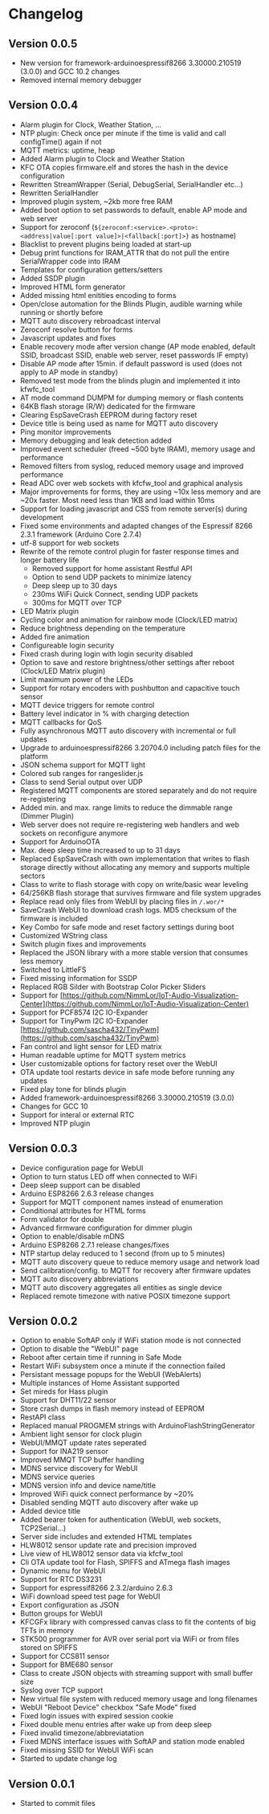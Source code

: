 # Changelog

## Version 0.0.5

- New version for framework-arduinoespressif8266 3.30000.210519 (3.0.0) and GCC 10.2 changes
- Removed internal memory debugger

## Version 0.0.4

- Alarm plugin for Clock, Weather Station, ...
- NTP plugin: Check once per minute if the time is valid and call configTime() again if not
- MQTT metrics: uptime, heap
- Added Alarm plugin to Clock and Weather Station
- KFC OTA copies firmware.elf and stores the hash in the device configuration
- Rewritten StreamWrapper (Serial, DebugSerial, SerialHandler etc...)
- Rewritten SerialHandler
- Improved plugin system, ~2kb more free RAM
- Added boot option to set passwords to default, enable AP mode and web server
- Support for zeroconf (`${zeroconf:<service>.<proto>:<address|value[:port value]>|<fallback[:port]>}` as hostname)
- Blacklist to prevent plugins being loaded at start-up
- Debug print functions for IRAM_ATTR that do not pull the entire SerialWrapper code into IRAM
- Templates for configuration getters/setters
- Added SSDP plugin
- Improved HTML form generator
- Added missing html enitities encoding to forms
- Open/close automation for the Blinds Plugin, audible warning while running or shortly before
- MQTT auto discovery rebroadcast interval
- Zeroconf resolve button for forms
- Javascript updates and fixes
- Enable recovery mode after version change (AP mode enabled, default SSID, broadcast SSID, enable web server, reset passwords IF empty)
- Disable AP mode after 15min. if default password is used (does not apply to AP mode in standby)
- Removed test mode from the blinds plugin and implemented it into kfwfc_tool
- AT mode command DUMPM for dumping memory or flash contents
- 64KB flash storage (R/W) dedicated for the firmware
- Clearing EspSaveCrash EEPROM during factory reset
- Device title is being used as name for MQTT auto discovery
- Ping monitor improvements
- Memory debugging and leak detection added
- Improved event scheduler (freed ~500 byte IRAM), memory usage and performance
- Removed filters from syslog, reduced memory usage and improved performance
- Read ADC over web sockets with kfcfw_tool and graphical analysis
- Major improvements for forms, they are using ~10x less memory and are ~20x faster. Most need less than 1KB and load within 10ms
- Support for loading javascript and CSS from remote server(s) during development
- Fixed some environments and adapted changes of the Espressif 8266 2.3.1 framework (Arduino Core 2.7.4)
- utf-8 support for web sockets
- Rewrite of the remote control plugin for faster response times and longer battery life
  - Removed support for home assistant Restful API
  - Option to send UDP packets to minimize latency
  - Deep sleep up to 30 days
  - 230ms WiFi Quick Connect, sending UDP packets
  - 300ms for MQTT over TCP
- LED Matrix plugin
- Cycling color and animation for rainbow mode (Clock/LED matrix)
- Reduce brightness depending on the temperature
- Added fire animation
- Configureable login security
- Fixed crash during login with login security disabled
- Option to save and restore brightness/other settings after reboot (Clock/LED Matrix plugin)
- Limit maximum power of the LEDs
- Support for rotary encoders with pushbutton and capacitive touch sensor
- MQTT device triggers for remote control
- Battery level indicator in % with charging detection
- MQTT callbacks for QoS
- Fully asynchronous MQTT auto discovery with incremental or full updates
- Upgrade to arduinoespressif8266 3.20704.0 including patch files for the platform
- JSON schema support for MQTT light
- Colored sub ranges for rangeslider.js
- Class to send Serial output over UDP
- Registered MQTT components are stored separately and do not require re-registering
- Added min. and max. range limits to reduce the dimmable range (Dimmer Plugin)
- Web server does not require re-registering web handlers and web sockets on reconfigure anymore
- Support for ArduinoOTA
- Max. deep sleep time increased to up to 31 days
- Replaced EspSaveCrash with own implementation that writes to flash storage directly without allocating any memory and supports multiple sectors
- Class to write to flash storage with copy on write/basic wear leveling
- 64/256KB flash storage that survives firmware and file system upgrades
- Replace read only files from WebUI by placing files in `/.wor/*`
- SaveCrash WebUI to download crash logs. MD5 checksum of the firmware is included
- Key Combo for safe mode and reset factory settings during boot
- Customized WString class
- Switch plugin fixes and improvements
- Replaced the JSON library with a more stable version that consumes less memory
- Switched to LittleFS
- Fixed missing information for SSDP
- Replaced RGB Silder with Bootstrap Color Picker Sliders
- Support for [https://github.com/NimmLor/IoT-Audio-Visualization-Center](https://github.com/NimmLor/IoT-Audio-Visualization-Center)
- Support for PCF8574 I2C IO-Expander
- Support for TinyPwm I2C IO-Expander [https://github.com/sascha432/TinyPwm](https://github.com/sascha432/TinyPwm)
- Fan control and light sensor for LED matrix
- Human readable uptime for MQTT system metrics
- User customizable options for factory reset over the WebUI
- OTA update tool restarts device in safe mode before running any updates
- Fixed play tone for blinds plugin
- Added framework-arduinoespressif8266 3.30000.210519 (3.0.0)
- Changes for GCC 10
- Support for interal or external RTC
- Improved NTP plugin

## Version 0.0.3

- Device configuration page for WebUI
- Option to turn status LED off when connected to WiFi
- Deep sleep support can be disabled
- Arduino ESP8266 2.6.3 release changes
- Support for MQTT component names instead of enumeration
- Conditional attributes for HTML forms
- Form validator for double
- Advanced firmware configuration for dimmer plugin
- Option to enable/disable mDNS
- Arduino ESP8266 2.7.1 release changes/fixes
- NTP startup delay reduced to 1 second (from up to 5 minutes)
- MQTT auto discovery queue to reduce memory usage and network load
- Send calibration/config. to MQTT for recovery after firmware updates
- MQTT auto discovery abbreviations
- MQTT auto discovery aggregates all entities as single device
- Replaced remote timezone with native POSIX timezone support

## Version 0.0.2

- Option to enable SoftAP only if WiFi station mode is not connected
- Option to disable the "WebUI" page
- Reboot after certain time if running in Safe Mode
- Restart WiFi subsystem once a minute if the connection failed
- Persistant message popups for the WebUI (WebAlerts)
- Multiple instances of Home Assistant supported
- Set mireds for Hass plugin
- Support for DHT11/22 sensor
- Store crash dumps in flash memory instead of EEPROM
- RestAPI class
- Replaced manual PROGMEM strings with ArduinoFlashStringGenerator
- Ambient light sensor for clock plugin
- WebUI/MMQT update rates seperated
- Support for INA219 sensor
- Improved MMQT TCP buffer handling
- MDNS service discovery for WebUI
- MDNS service queries
- MDNS version info and device name/title
- Improved WiFi quick connect performance by ~20%
- Disabled sending MQTT auto discovery after wake up
- Added device title
- Added bearer token for authentication (WebUI, web sockets, TCP2Serial...)
- Server side includes and extended HTML templates
- HLW8012 sensor update rate and precision improved
- Live view of HLW8012 sensor data via kfcfw_tool
- Cli OTA update tool for Flash, SPIFFS and ATmega flash images
- Dynamic menu for WebUI
- Support for RTC DS3231
- Support for espressif8266 2.3.2/arduino 2.6.3
- WiFi download speed test page for WebUI
- Export configuration as JSON
- Button groups for WebUI
- KFCGFx library with compressed canvas class to fit the contents of big TFTs in memory
- STK500 programmer for AVR over serial port via WiFi or from files stored on SPIFFS
- Support for CCS811 sensor
- Support for BME680 sensor
- Class to create JSON objects with streaming support with small buffer size
- Syslog over TCP support
- New virtual file system with reduced memory usage and long filenames
- WebUI "Reboot Device" checkbox "Safe Mode" fixed
- Fixed login issues with expired session cookie
- Fixed double menu entries after wake up from deep sleep
- Fixed invalid timezone/abbreviatation
- Fixed MDNS interface issues with SoftAP and station mode enabled
- Fixed missing SSID for WebUI WiFi scan
- Started to update change log

## Version 0.0.1

- Started to commit files
